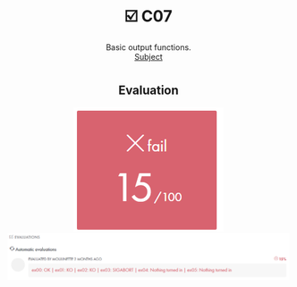 # <h1 align="center"> :ballot_box_with_check: C07</h1>
<p align="center">
Basic output functions.<br>
<a href="../Resources/Subjects/en.subject_C07.pdf">Subject</a>
</p>

# <h2 align="center"> Evaluation </h1>
<p align="center">
<a><img src="../Resources/Evals/grade_C07.png" alt="evaluation2" class="centerImage"/></a><br />
<a><img src="../Resources/Evals/grades_C07.png" alt="evaluation" width=1000 class="centerImage"/></a><br />
</p>
